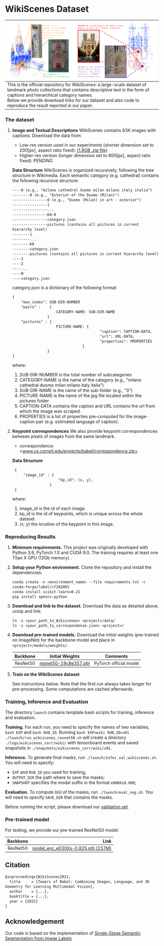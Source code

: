# WikiScenes Dataset

| <img src="figures/teaser.PNG" alt="drawing" width="800"/><br> |
|:---|
| This is the official repository for *WikiScenes*: a large-scale dataset of landmark photo collections that contains descriptive text in the form of captions and hierarchical category names. <br> Below we provide download links for our dataset and also code to reproduce the result reported in our paper. |

### The dataset
1. **Image and Textual Descriptions** WikiScenes contains 63K images with captions. Download the data from:
   - Low-res version used in our experiments (shorter dimension set to 200[px], aspect ratio fixed): [ (1.9GB .zip file)](https://drive.google.com/file/d/1w1vlMuW3QrouyMCPZOk8EUrSr8wan74k/view?usp=sharing)
   - Higher-res version (longer dimension set to 800[px], aspect ratio fixed): PENDING

   **Data Structure**
    WikiScenes is organized recursively, following the tree structure in Wikimedia. 
    Each semantic category (e.g. cathedral) contains the following recursive structure:
    ```
    ----0 (e.g., "milano cathedral duomo milan milano italy italia")
    --------0 (e.g., "Exterior of the Duomo (Milan)")
    ----------------0 (e.g., "Duomo (Milan) in art - exterior")
    ----------------1
    ----------------...
    ----------------K0-0
    ----------------category.json
    ----------------pictures (contains all pictures in current hierarchy level)
    --------1
    --------...
    --------K0
    --------category.json
    --------pictures (contains all pictures in current hierarchy level)
    ----1
    ----2
    ----...
    ----N
    ----category.json
    ```
    category.json is a dictionary of the following format: 
    ```
    {
        "max_index": SUB-DIR-NUMBER
        "pairs" :    {
                        CATEGORY-NAME: SUB-DIR-NAME
                    }
        "pictures" : {
                        PICTURE-NAME: {
                                            "caption": CAPTION-DATA,
                                            "url": URL-DATA,
                                            "properties": PROPERTIES
                                    }
                    }
    }
    ```
    where:
    1. SUB-DIR-NUMBER is the total number of subcategories
    2. CATEGORY-NAME is the name of the category (e.g., "milano cathedral duomo milan milano italy italia")
    3. SUB-DIR-NAME is the name of the sub-folder (e.g., "0") 
    4. PICTURE-NAME is the name of the jpg file located within the pictures folder
    5. CAPTION-DATA contains the caption and URL contains the url from which the image was scraped.
    6. PROPERTIES is a list of properties pre-computed for the image-caption pair (e.g. estimated language of caption).
2. **Keypoint correspondences**
   We also provide keypoint correspondences between pixels of images from the same landmark. 
   - correspondence: <www.cs.cornell.edu/projects/babel/correspondence.zip>

   **Data Structure**
   ```
    {
        "image_id" : {
                        "kp_id": (x, y),
                    }
    }
    ```
    where:
    1. image_id is the id of each image.
    2. kp_id is the id of keypoints, which is unique across the whole dataset.
    3. (x, y) the location of the keypoint in this image.

### Reproducing Results
1. **Minimum requirements.** This project was originally developed with Python 3.6, PyTorch 1.0 and CUDA 9.0. The training requires at least one Titan X GPU (12Gb memory) .
2. **Setup your Python environment.** Clone the repository and install the dependencies:
    ```
    conda create -n <environment_name> --file requirements.txt -c conda-forge/label/cf202003
    conda install scikit-learn=0.21
    pip install opencv-python
    ```
3. **Download and link to the dataset.** Download the data as detailed above, unzip and link:
    ```
    ln -s <your_path_to_Wikiscenes> <project>/data/
    ln -s <your_path_to_correspondense.json> <project>/
    ```

4. **Download pre-trained models.** Download the initial weights (pre-trained on ImageNet) for the backbone model and place in `<project>/models/weights/`.

    | Backbone | Initial Weights | Comments |
    |:---:|:---:|:---:|
    | ResNet50 | [resnet50-19c8e357.pth](https://download.pytorch.org/models/resnet50-19c8e357.pth) | PyTorch official model|
5. **Train on the WikiScenes dataset** 
    
    See instructions below. Note that the first run always takes longer for pre-processing. Some computations are cached afterwards.


### Training, Inference and Evaluation
The directory `launch` contains template bash scripts for training, inference and evaluation. 

**Training.** For each run, you need to specify the names of two variables, `bash EXP` and `bash RUN_ID`. 
Running `bash EXP=wiki RUN_ID=v01 ./launch/run_wikiscenes_resnet50.sh` will create a directory `./logs/wikiscenes_corr/wiki/` with tensorboard events and saved snapshots in `./snapshots/wikiscenes_corr/wiki/v01`.

**Inference.** To generate final masks, run `./launch/infer_val_wikiscenes.sh`. You will need to specify:
* `EXP` and `RUN_ID` you used for training;
* `OUTPUT_DIR` the path where to save the masks;
* `SNAPSHOT` specifies the model suffix in the format `e000Xs0.000`;

**Evaluation.** To compute IoU of the masks, run `./launch/eval_seg.sh`. You will need to specify `SAVE_DIR` that contains the masks.

Before running the script, please download our [validation set](https://drive.google.com/file/d/1LS8tsaT6JvbRL3tdYCZcL7MT0ESwinyr/view?usp=sharing).

### Pre-trained model
For testing, we provide our pre-trained ResNet50 model:

| Backbone | Link |
|:---:|---:|
| ResNet50 | [model_enc_e030Xs-0.825.pth (157M)](https://drive.google.com/file/d/1OS1BsO6I7xBBUJlE4uSE-bfZCq6UpA9y/view?usp=sharing) |

## Citation
```
@inproceedings{WikiScenes2021,
  title     = {Towers of Babel: Combining Images, Language, and 3D Geometry for Learning Multimodal Vision},
  author    = {...},
  booktitle = {...},
  year = {2021}
} 
```

## Acknowledgement
Our code is based on the implementation of [Single-Stage Semantic Segmentation from Image Labels](https://github.com/visinf/1-stage-wseg)